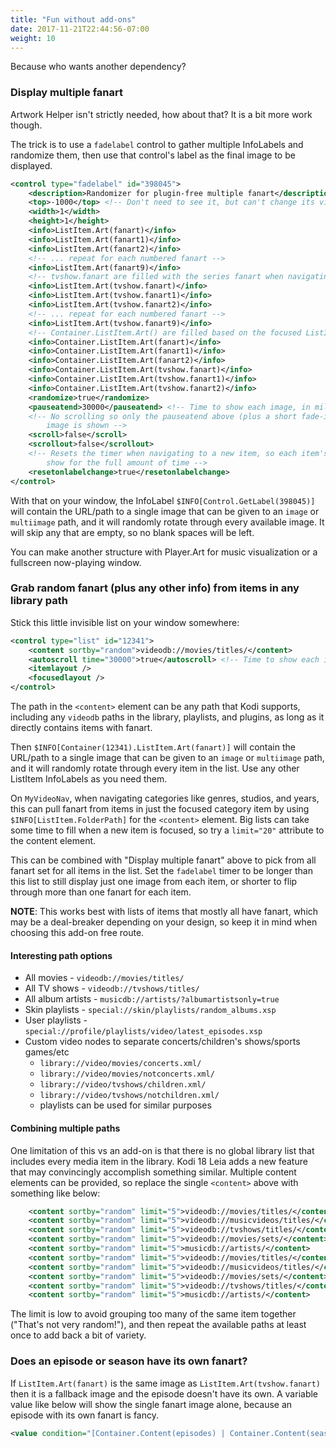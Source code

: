 ```yaml
---
title: "Fun without add-ons"
date: 2017-11-21T22:44:56-07:00
weight: 10
---
```


Because who wants another dependency?

### Display multiple fanart

Artwork Helper isn't strictly needed, how about that? It is a bit more work though.

The trick is to use a `fadelabel` control to gather multiple InfoLabels and randomize them,
then use that control's label as the final image to be displayed.

```xml
<control type="fadelabel" id="398045">
	<description>Randomizer for plugin-free multiple fanart</description>
	<top>-1000</top> <!-- Don't need to see it, but can't change its visibility. Put it off screen -->
	<width>1</width>
	<height>1</height>
	<info>ListItem.Art(fanart)</info>
	<info>ListItem.Art(fanart1)</info>
	<info>ListItem.Art(fanart2)</info>
	<!-- ... repeat for each numbered fanart -->
	<info>ListItem.Art(fanart9)</info>
	<!-- tvshow.fanart are filled with the series fanart when navigating season and episode lists -->
	<info>ListItem.Art(tvshow.fanart)</info>
	<info>ListItem.Art(tvshow.fanart1)</info>
	<info>ListItem.Art(tvshow.fanart2)</info>
	<!-- ... repeat for each numbered fanart -->
	<info>ListItem.Art(tvshow.fanart9)</info>
	<!-- Container.ListItem.Art() are filled based on the focused ListItem in the **focused container** in Leia -->
	<info>Container.ListItem.Art(fanart)</info>
	<info>Container.ListItem.Art(fanart1)</info>
	<info>Container.ListItem.Art(fanart2)</info>
	<info>Container.ListItem.Art(tvshow.fanart)</info>
	<info>Container.ListItem.Art(tvshow.fanart1)</info>
	<info>Container.ListItem.Art(tvshow.fanart2)</info>
	<randomize>true</randomize>
	<pauseatend>30000</pauseatend> <!-- Time to show each image, in milliseconds -->
	<!-- No scrolling so only the pauseatend above (plus a short fade-in) affects length of time each
		image is shown -->
	<scroll>false</scroll>
	<scrollout>false</scrollout>
	<!-- Resets the timer when navigating to a new item, so each item's first visible fanart will
		show for the full amount of time -->
	<resetonlabelchange>true</resetonlabelchange>
</control>
```

With that on your window, the InfoLabel `$INFO[Control.GetLabel(398045)]` will contain the URL/path
to a single image that can be given to an `image` or `multiimage` path, and it will randomly
rotate through every available image. It will skip any that are empty, so no blank spaces will be
left.

You can make another structure with Player.Art for music visualization or a fullscreen now-playing window.

### Grab random fanart (plus any other info) from items in any library path

Stick this little invisible list on your window somewhere:

```xml
<control type="list" id="12341">
	<content sortby="random">videodb://movies/titles/</content>
	<autoscroll time="30000">true</autoscroll> <!-- Time to show each image, in milliseconds -->
	<itemlayout />
	<focusedlayout />
</control>
```

The path in the `<content>` element can be any path that Kodi supports, including any  `videodb` paths
in the library, playlists, and plugins, as long as it directly contains items with fanart.

Then `$INFO[Container(12341).ListItem.Art(fanart)]` will contain the URL/path to a single image
that can be given to an `image` or `multiimage` path, and it will randomly rotate through every item
in the list. Use any other ListItem InfoLabels as you need them.

On `MyVideoNav`, when navigating categories like genres, studios, and years, this can pull fanart from items
in just the focused category item by using `$INFO[ListItem.FolderPath]` for the `<content>` element.
Big lists can take some time to fill when a new item is focused, so try a `limit="20"` attribute to the
content element.

This can be combined with "Display multiple fanart" above to pick from all fanart set for all items
in the list. Set the `fadelabel` timer to be longer than this list to still display just one image
from each item, or shorter to flip through more than one fanart for each item.

**NOTE**: This works best with lists of items that mostly all have fanart, which may be a deal-breaker
depending on your design, so keep it in mind when choosing this add-on free route.

#### Interesting path options

- All movies - `videodb://movies/titles/`
- All TV shows - `videodb://tvshows/titles/`
- All album artists - `musicdb://artists/?albumartistsonly=true`
- Skin playlists - `special://skin/playlists/random_albums.xsp`
- User playlists - `special://profile/playlists/video/latest_episodes.xsp`
- Custom video nodes to separate concerts/children's shows/sports games/etc
  + `library://video/movies/concerts.xml/`
  + `library://video/movies/notconcerts.xml/`
  + `library://video/tvshows/children.xml/`
  + `library://video/tvshows/notchildren.xml/`
  - playlists can be used for similar purposes

#### Combining multiple paths

One limitation of this vs an add-on is that there is no global library list that includes
every media item in the library. Kodi 18 Leia adds a new feature that may convincingly accomplish
something similar. Multiple content elements can be provided, so replace the single `<content>`
above with something like below:

```xml
	<content sortby="random" limit="5">videodb://movies/titles/</content>
	<content sortby="random" limit="5">videodb://musicvideos/titles/</content>
	<content sortby="random" limit="5">videodb://tvshows/titles/</content>
	<content sortby="random" limit="5">videodb://movies/sets/</content>
	<content sortby="random" limit="5">musicdb://artists/</content>
	<content sortby="random" limit="5">videodb://movies/titles/</content>
	<content sortby="random" limit="5">videodb://musicvideos/titles/</content>
	<content sortby="random" limit="5">videodb://movies/sets/</content>
	<content sortby="random" limit="5">videodb://tvshows/titles/</content>
	<content sortby="random" limit="5">musicdb://artists/</content>
```

The limit is low to avoid grouping too many of the same item together ("That's not very random!"),
and then repeat the available paths at least once to add back a bit of variety.

### Does an episode or season have its own fanart?

If `ListItem.Art(fanart)` is the same image as `ListItem.Art(tvshow.fanart)` then it is a fallback
image and the episode doesn't have its own. A variable value like below will show the single fanart
image alone, because an episode with its own fanart is fancy.

```xml
<value condition="[Container.Content(episodes) | Container.Content(seasons)] + !String.IsEqual(ListItem.Art(tvshow.fanart), ListItem.Art(fanart))">$INFO[ListItem.Art(fanart)]</value>
```
